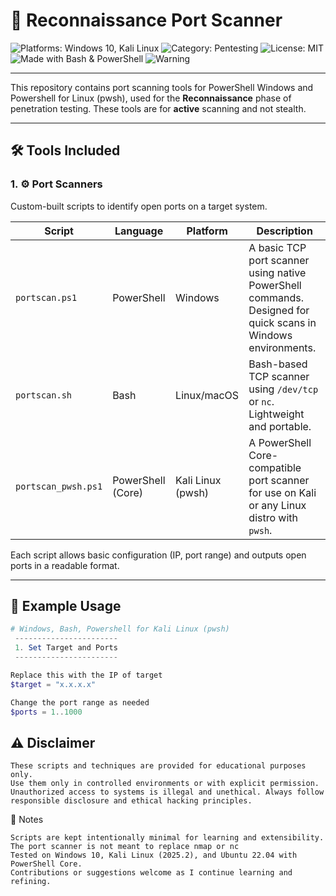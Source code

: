 # 🔎 Reconnaissance Port Scanner

![Platforms: Windows 10, Kali Linux](https://img.shields.io/badge/platforms-Windows%2010%2C%20Kali%20Linux-blue) ![Category: Pentesting](https://img.shields.io/badge/category-Pentesting-red) ![License: MIT](https://img.shields.io/badge/license-MIT-green) ![Made with Bash & PowerShell](https://img.shields.io/badge/made_with-Bash%20%26%20PowerShell-yellowgreen) ![Warning](https://img.shields.io/badge/warning-Authorized%20Testing%20Only-orange)

---

This repository contains port scanning tools for PowerShell Windows and Powershell for Linux (pwsh), used for the **Reconnaissance** phase of penetration testing. These tools are for **active** scanning and not stealth.

---

## 🛠️ Tools Included

### 1. ⚙️ Port Scanners

Custom-built scripts to identify open ports on a target system.

| Script | Language     | Platform        | Description |
|--------|--------------|-----------------|-------------|
| `portscan.ps1` | PowerShell    | Windows        | A basic TCP port scanner using native PowerShell commands. Designed for quick scans in Windows environments. |
| `portscan.sh`  | Bash          | Linux/macOS    | Bash-based TCP scanner using `/dev/tcp` or `nc`. Lightweight and portable. |
| `portscan_pwsh.ps1` | PowerShell (Core) | Kali Linux (pwsh) | A PowerShell Core-compatible port scanner for use on Kali or any Linux distro with `pwsh`. |

Each script allows basic configuration (IP, port range) and outputs open ports in a readable format.

---

## 🧪 Example Usage

```powershell
# Windows, Bash, Powershell for Kali Linux (pwsh)
 -----------------------
 1. Set Target and Ports
 -----------------------

Replace this with the IP of target
$target = "x.x.x.x"

Change the port range as needed
$ports = 1..1000
```
## ⚠️ Disclaimer

    These scripts and techniques are provided for educational purposes only.
    Use them only in controlled environments or with explicit permission.
    Unauthorized access to systems is illegal and unethical. Always follow responsible disclosure and ethical hacking principles.

📝 Notes

    Scripts are kept intentionally minimal for learning and extensibility.
    The port scanner is not meant to replace nmap or nc
    Tested on Windows 10, Kali Linux (2025.2), and Ubuntu 22.04 with PowerShell Core.
    Contributions or suggestions welcome as I continue learning and refining.
